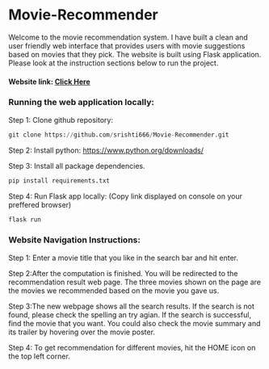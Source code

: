 # Movie-Recommender

Welcome to the movie recommendation system. I have built a clean and user friendly web interface that provides users with movie suggestions based on movies that they pick. The website is built using Flask application. Please look at the instruction sections below to run the project. 

#### Website link: [Click Here](https://movie-recommender1111.herokuapp.com/)


### Running the web application locally: 

Step 1: Clone github repository:
```python
git clone https://github.com/srishti666/Movie-Recommender.git 
```

Step 2: Install python:
 https://www.python.org/downloads/


Step 3: Install all package dependencies.
```python
pip install requirements.txt
```


Step 4: Run Flask app locally: (Copy link displayed on console on your preffered browser)
```python
flask run
```


### Website Navigation Instructions:
Step 1: Enter a movie title that you like in the search bar and hit enter.

Step 2:After the computation is finished. You will be redirected to the recommendation result web page. The three movies shown on the page are the movies we recommended based on the movie you gave us. 

Step 3:The new webpage shows all the search results. If the search is not found, please check the spelling an try agian. If the search is successful, find the movie that you want. You could also check the movie summary and its trailer by hovering over the movie poster.

Step 4: To get recommendation for different movies, hit the HOME icon on the top left corner.




